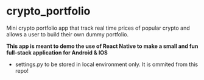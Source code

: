 # crypto_portfolio
Mini crypto portfolio app that track real time prices of popular crypto and allows a user to build their own dummy portfolio.

**This app is meant to demo the use of React Native to make a small and fun full-stack application for Android & IOS**

* settings.py to be stored in local environment only. It is ommited from this repo!
